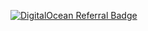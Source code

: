 [![DigitalOcean Referral Badge](https://web-platforms.sfo2.cdn.digitaloceanspaces.com/WWW/Badge%201.svg)](https://www.digitalocean.com/?refcode=3d8ea6c2b645&utm_campaign=Referral_Invite&utm_medium=Referral_Program&utm_source=badge)

